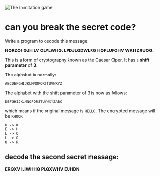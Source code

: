 ![The Immitation game](https://i.pinimg.com/736x/8d/02/b5/8d02b58a3785798d68e3986342e9414c--sherlock-benedict-benedict-cumberbatch.jpg)

# can you break the secret code?

Write a program to decode this message:

**NQRZOHGJH LV OLPLWHG. LPDJLQDWLRQ HQFLUFOHV WKH ZRUOG.**

This is a form of cryptography known as the Caesar Ciper. It has a **shift parameter** of **3**.

The alphabet is normally:

```
ABCDEFGHIJKLMNOPQRSTUVWXYZ
```

The alphabet with the shift parameter of 3 is now as follows:

```
DEFGHIJKLMNOPQRSTUVWXYZABC
```

which means if the original message is `HELLO`. The encrypted message will be `KHOOR`

```
H -> K
E -> H
L -> O
L -> O
O -> R
```

## decode the second secret message:

**ERQXV ILIWHHQ PLQXWHV EUHDN**